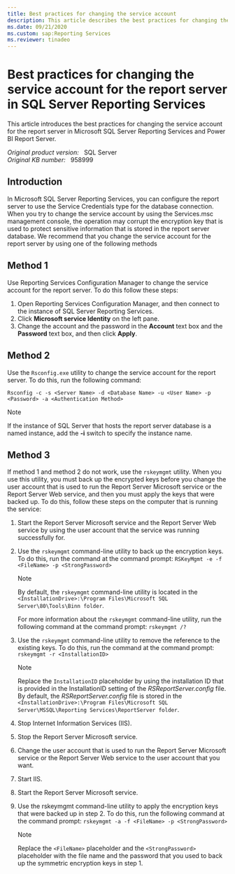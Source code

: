```yaml
---
title: Best practices for changing the service account
description: This article describes the best practices for changing the service account for the report server in Microsoft SQL Server Reporting Services and Power BI Report Server.
ms.date: 09/21/2020
ms.custom: sap:Reporting Services
ms.reviewer: tinadeo
---
```

# Best practices for changing the service account for the report server in SQL Server Reporting Services

This article introduces the best practices for changing the service account for the report server in Microsoft SQL Server Reporting Services and Power BI Report Server.

_Original product version:_ &nbsp; SQL Server  
_Original KB number:_ &nbsp; 958999

## Introduction

In Microsoft SQL Server Reporting Services, you can configure the report server to use the Service Credentials type for the database connection. When you try to change the service account by using the Services.msc management console, the operation may corrupt the encryption key that is used to protect sensitive information that is stored in the report server database. We recommend that you change the service account for the report server by using one of the following methods

## Method 1

Use Reporting Services Configuration Manager to change the service account for the report server. To do this follow these steps:

1. Open Reporting Services Configuration Manager, and then connect to the instance of SQL Server Reporting Services.
2. Click **Microsoft service Identity** on the left pane.
3. Change the account and the password in the **Account** text box and the **Password** text box, and then click **Apply**.

## Method 2

Use the `Rsconfig.exe` utility to change the service account for the report server. To do this, run the following command:

```console
Rsconfig -c -s <Server Name> -d <Database Name> -u <User Name> -p <Password> -a <Authentication Method>  
```

> [!NOTE]
> If the instance of SQL Server that hosts the report server database is a named instance, add the **-i** switch to specify the instance name.

## Method 3

If method 1 and method 2 do not work, use the `rskeymgmt` utility. When you use this utility, you must back up the encrypted keys before you change the user account that is used to run the Report Server Microsoft service or the Report Server Web service, and then you must apply the keys that were backed up. To do this, follow these steps on the computer that is running the service:

1. Start the Report Server Microsoft service and the Report Server Web service by using the user account that the service was running successfully for.
2. Use the `rskeymgmt` command-line utility to back up the encryption keys. To do this, run the command at the command prompt: `RSKeyMgmt -e -f <FileName> -p <StrongPassword>`  

    > [!NOTE]
    > By default, the `rskeymgmt` command-line utility is located in the `<InstallationDrive>:\Program Files\Microsoft SQL Server\80\Tools\Binn folder`.

    For more information about the `rskeymgmt` command-line utility, run the following command at the command prompt: `rskeymgmt /?`

3. Use the `rskeymgmt` command-line utility to remove the reference to the existing keys. To do this, run the command at the command prompt: `rskeymgmt -r <InstallationID>`  

    > [!NOTE]
    > Replace the `InstallationID` placeholder by using the installation ID that is provided in the InstallationID setting of the *RSReportServer.config* file. By default, the *RSReportServer.config* file is stored in the `<InstallationDrive>:\Program Files\Microsoft SQL Server\MSSQL\Reporting Services\ReportServer folder`.
4. Stop Internet Information Services (IIS).
5. Stop the Report Server Microsoft service.

6. Change the user account that is used to run the Report Server Microsoft service or the Report Server Web service to the user account that you want.
7. Start IIS.

8. Start the Report Server Microsoft service.

9. Use the rskeymgmt command-line utility to apply the encryption keys that were backed up in step 2. To do this, run the following command at the command prompt: `rskeymgmt -a -f <FileName> -p <StrongPassword>`

    > [!NOTE]
    > Replace the `<FileName>` placeholder and the `<StrongPassword>` placeholder with the file name and the password that you used to back up the symmetric encryption keys in step 1.
